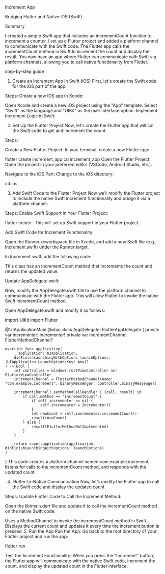 Increment App

Bridging Flutter and Native iOS (Swift)


Summary

I created a simple Swift app that includes an incrementCount function to increment a counter.
I set up a Flutter project and added a platform channel to communicate with the Swift code.
The Flutter app calls the incrementCount method in Swift to increment the count and display the result.
You now have an app where Flutter can communicate with Swift via platform channels, allowing you to call native functionality from Flutter.

step-by-step guide

1. Create an Increment App in Swift (iOS)
First, let's create the Swift code for the iOS part of the app.

Steps:
Create a new iOS app in Xcode:

Open Xcode and create a new iOS project using the "App" template.
Select "Swift" as the language and "UIKit" as the user interface option.
Implement Increment Logic in Swift:


2. Set Up the Flutter Project
Now, let's create the Flutter app that will call the Swift code to get and increment the count.

Steps:

Create a New Flutter Project: In your terminal, create a new Flutter app:

flutter create increment_app
cd increment_app
Open the Flutter Project: Open the project in your preferred editor (VSCode, Android Studio, etc.).

Navigate to the iOS Part: Change to the iOS directory:

cd ios

3. Add Swift Code to the Flutter Project
Now we’ll modify the Flutter project to include the native Swift increment functionality and bridge it via a platform channel.

Steps:
Enable Swift Support in Your Flutter Project:

flutter create .
This will set up Swift support in your Flutter project.

Add Swift Code for Increment Functionality:

Open the Runner.xcworkspace file in Xcode, and add a new Swift file (e.g., Increment.swift) under the Runner target.

In Increment.swift, add the following code:


This class has an incrementCount method that increments the count and returns the updated value.

Update AppDelegate.swift:

Now, modify the AppDelegate.swift file to use the platform channel to communicate with the Flutter app. This will allow Flutter to invoke the native Swift incrementCount method.

Open AppDelegate.swift and modify it as follows:

import UIKit
import Flutter

@UIApplicationMain
@objc class AppDelegate: FlutterAppDelegate {
    private var incrementer: Incrementer!
    private var incrementChannel: FlutterMethodChannel?

    override func application(
        _ application: UIApplication,
        didFinishLaunchingWithOptions launchOptions: [UIApplication.LaunchOptionsKey: Any]?
    ) -> Bool {
        let controller = window?.rootViewController as! FlutterViewController
        incrementChannel = FlutterMethodChannel(name: "com.example.increment", binaryMessenger: controller.binaryMessenger)
        
        incrementChannel?.setMethodCallHandler { (call, result) in
            if call.method == "incrementCount" {
                if self.incrementer == nil {
                    self.incrementer = Incrementer()
                }
                let newCount = self.incrementer.incrementCount()
                result(newCount)
            } else {
                result(FlutterMethodNotImplemented)
            }
        }

        return super.application(application, didFinishLaunchingWithOptions: launchOptions)
    }
}
This code creates a platform channel named com.example.increment, listens for calls to the incrementCount method, and responds with the updated count.

4. Flutter-to-Native Communication
Now, let’s modify the Flutter app to call the Swift code and display the updated count.

Steps:
Update Flutter Code to Call the Increment Method:

Open the lib/main.dart file and update it to call the incrementCount method on the native Swift code:



Uses a MethodChannel to invoke the incrementCount method in Swift.
Displays the current count and updates it every time the increment button is pressed.
5. Run the App
Run the App: Go back to the root directory of your Flutter project and run the app:

flutter run

Test the Increment Functionality: When you press the "Increment" button, the Flutter app will communicate with the native Swift code, increment the count, and display the updated count in the Flutter interface.



